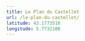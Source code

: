 ```yaml
---
title: Le Plan du Castellet
url: /le-plan-du-castellet/
latitude: 43.1773516
longitude: 5.7732108
---
```

